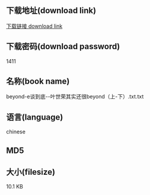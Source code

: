## 下载地址(download link)
[下载链接 download link](https://voluble-croquembouche-d321dc.netlify.app/?s=beyond-e%E8%B0%88%E5%88%B0%E5%BA%95--%E5%8F%B6%E4%B8%96%E8%8D%A3%E5%85%B6%E5%AE%9E%E8%BF%98%E5%BE%88beyond%EF%BC%88%E4%B8%8A-%E4%B8%8B%EF%BC%89.txt)

## 下载密码(download password)
1411

## 名称(book name)
beyond-e谈到底--叶世荣其实还很beyond（上-下）.txt.txt

## 语言(language)
chinese

## MD5


## 大小(filesize)
10.1 KB
